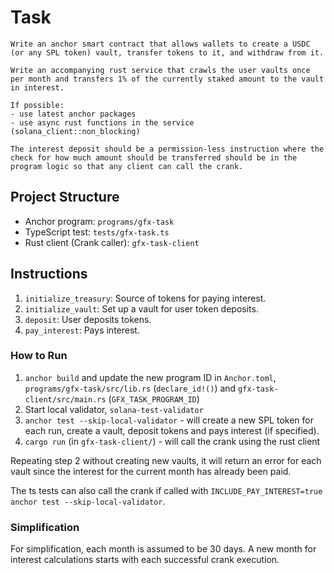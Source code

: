 # Task

```
Write an anchor smart contract that allows wallets to create a USDC (or any SPL token) vault, transfer tokens to it, and withdraw from it. 

Write an accompanying rust service that crawls the user vaults once per month and transfers 1% of the currently staked amount to the vault in interest.

If possible:
- use latest anchor packages
- use async rust functions in the service (solana_client::non_blocking)

The interest deposit should be a permission-less instruction where the check for how much amount should be transferred should be in the program logic so that any client can call the crank.

```

## Project Structure
- Anchor program: `programs/gfx-task`
- TypeScript test: `tests/gfx-task.ts`
- Rust client (Crank caller): `gfx-task-client`

## Instructions
1. `initialize_treasury`: Source of tokens for paying interest.
2. `initialize_vault`: Set up a vault for user token deposits.
3. `deposit`: User deposits tokens.
4. `pay_interest`: Pays interest.

### How to Run
1. `anchor build` and update the new program ID in `Anchor.toml`, `programs/gfx-task/src/lib.rs` (`declare_id!()`) and `gfx-task-client/src/main.rs` (`GFX_TASK_PROGRAM_ID`)
2. Start local validator, `solana-test-validator`
3. `anchor test --skip-local-validator` - will create a new SPL token for each run, create a vault, deposit tokens and pays interest (if specified).
4. `cargo run` (in `gfx-task-client/`) - will call the crank using the rust client

Repeating step 2 without creating new vaults, it will return an error for each vault since the interest for the current month has already been paid.

The ts tests can also call the crank if called with `INCLUDE_PAY_INTEREST=true anchor test --skip-local-validator`.


### Simplification
For simplification, each month is assumed to be 30 days. A new month for interest calculations starts with each successful crank execution.

